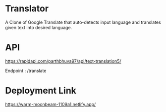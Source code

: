 # Translator

A Clone of Google Translate that auto-detects input language and translates given text into desired language.

# API

https://rapidapi.com/parthbhuva97/api/text-translation5/

Endpoint : /translate

# Deployment Link

https://warm-moonbeam-1109a1.netlify.app/

